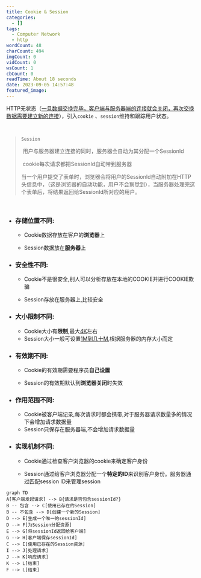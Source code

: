 ```yaml
---
title: Cookie & Session
categories:
  - []
tags:
  - Computer Network
  - http
wordCount: 48
charCount: 494
imgCount: 0
vidCount: 0
wsCount: 1
cbCount: 0
readTime: About 18 seconds
date: 2023-09-05 14:57:48
featured_image:
---
```



HTTP无状态（<u>一旦数据交换完毕，客户端与服务器端的连接就会关闭，再次交换数据需要建立新的连接</u>），引入`cookie` 、`session`维持和跟踪用户状态。

<br />

> `Session`
>
> ​	用户与服务器建立连接的同时，服务器会自动为其分配一个SessionId
>
> ​	cookie每次请求都把SessionId自动带到服务器
>
> ​		当一个用户提交了表单时，浏览器会将用户的SessionId自动附加在HTTP头信息中，（这是浏览器的自动功能，用户不会察觉到），当服务器处理完这个表单后，将结果返回给SessionId所对应的用户。

<br />

* ### 存储位置不同:

  - Cookie数据存放在客户的**浏览器**上

  - Session数据放在**服务器**上

* ### 安全性不同:

  - Cookie不是很安全,别人可以分析存放在本地的COOKIE并进行COOKIE欺骗

  - Session存放在服务器上,比较安全

* ### 大小限制不同:

  * Cookie大小有**限制**,最大<u>4K</u>左右

  - Session大小一般可设置<u>1M到几十M</u>,根据服务器的内存大小而定

* ### 有效期不同:

  - Cookie的有效期需要程序员**自己设置**

  - Session的有效期默认到**浏览器关闭**时失效

* ### 作用范围不同:

  * Cookie被客户端记录,每次请求时都会携带,对于服务器请求数量多的情况下会增加请求数据量

  - Session只保存在服务器端,不会增加请求数据量

* ### 实现机制不同:

  - Cookie通过检查客户浏览器的cookie来确定客户身份

  - Session通过给客户浏览器分配一个**特定的ID**来识别客户身份。服务器通过匹配session ID来管理session

```mermaid
graph TD
A[客户端发起请求] --> B{请求是否包含sessionId?}
B -- 包含 --> C[使用已存在的Session]
B -- 不包含 --> D[创建一个新的Session]
D --> E[生成一个唯一的sessionId]
D --> F[为Session分配资源]
E --> G[将sessionId返回给客户端]
G --> H[客户端保存sessionId]
C --> I[使用已存在的Session资源]
I --> J[处理请求]
J --> K[响应请求]
K --> L[结束]
F --> L[结束]

```


